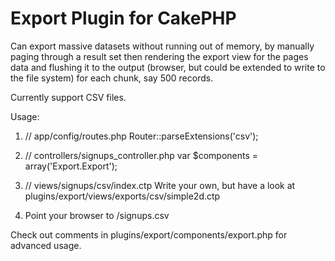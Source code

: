 # Export Plugin for CakePHP

Can export massive datasets without running out of memory, by manually paging
through a result set then rendering the export view for the pages data and
flushing it to the output (browser, but could be extended to write to the file
system) for each chunk, say 500 records.

Currently support CSV files.

Usage:

1. // app/config/routes.php
Router::parseExtensions('csv');

2. // controllers/signups_controller.php
var $components = array('Export.Export');

3. // views/signups/csv/index.ctp
Write your own, but have a look at plugins/export/views/exports/csv/simple2d.ctp

4. Point your browser to /signups.csv

Check out comments in plugins/export/components/export.php for advanced usage.